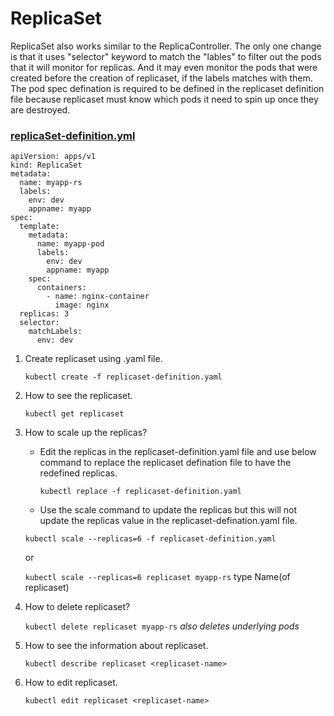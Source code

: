 # ReplicaSet  

ReplicaSet also works similar to the ReplicaController. The only one change is that it uses "selector" keyword to match the "lables" to filter out the pods that it will monitor for replicas.
And it may even monitor the pods that were created before the creation of replicaset, if the labels matches with them.
The pod spec defination is required to be defined in the replicaset definition file because replicaset must know which pods it need to spin up once they are destroyed.

### [replicaSet-definition.yml](replicaset-definition.yaml)  

```
apiVersion: apps/v1
kind: ReplicaSet
metadata:
  name: myapp-rs
  labels:
    env: dev
    appname: myapp
spec:
  template:
    metadata:
      name: myapp-pod
      labels:
        env: dev
        appname: myapp
    spec:
      containers:
        - name: nginx-container
          image: nginx
  replicas: 3
  selector:
    matchLabels:
      env: dev
```

1. Create replicaset using .yaml file.  

    `kubectl create -f replicaset-definition.yaml`  

2. How to see the replicaset.  

    `kubectl get replicaset`  

3. How to scale up the replicas?  

   - Edit the replicas in the replicaset-definition.yaml file and use below command to replace the replicaset defination file to have the redefined replicas.  

        `kubectl replace -f replicaset-definition.yaml`  

   - Use the scale command to update the replicas but this will not update the replicas value in the replicaset-defination.yaml file.  

    `kubectl scale --replicas=6 -f replicaset-definition.yaml`  
    
    or  

    `kubectl scale --replicas=6 replicaset myapp-rs`
                                  type      Name(of replicaset)  

4. How to delete replicaset?  

    `kubectl delete replicaset myapp-rs` *also deletes underlying pods*  

5. How to see the information about replicaset.  

    `kubectl describe replicaset <replicaset-name>`  

6. How to edit replicaset.  

    `kubectl edit replicaset <replicaset-name>`  
    